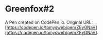 # Greenfox#2

A Pen created on CodePen.io. Original URL: [https://codepen.io/tomysweb/pen/ZEyGNaV](https://codepen.io/tomysweb/pen/ZEyGNaV).


